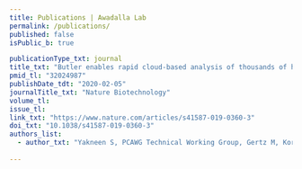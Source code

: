 ```yaml
---
title: Publications | Awadalla Lab
permalink: /publications/
published: false
isPublic_b: true

publicationType_txt: journal
title_txt: "Butler enables rapid cloud-based analysis of thousands of human genomes."
pmid_tl: "32024987"
publishDate_tdt: "2020-02-05"
journalTitle_txt: "Nature Biotechnology"
volume_tl: 
issue_tl:
link_txt: "https://www.nature.com/articles/s41587-019-0360-3"
doi_txt: "10.1038/s41587-019-0360-3"
authors_list: 
  - author_txt: "Yakneen S, PCAWG Technical Working Group, Gertz M, Korbel JO; PCAWG Consortium"
 
---
```

